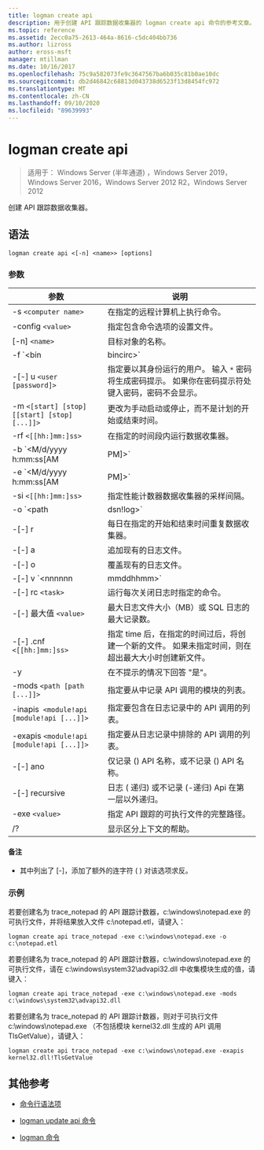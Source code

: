```yaml
---
title: logman create api
description: 用于创建 API 跟踪数据收集器的 logman create api 命令的参考文章。
ms.topic: reference
ms.assetid: 2ecc0a75-2613-464a-8616-c5dc404bb736
ms.author: lizross
author: eross-msft
manager: mtillman
ms.date: 10/16/2017
ms.openlocfilehash: 75c9a582073fe9c3647567ba6b035c81b0ae10dc
ms.sourcegitcommit: db2d46842c68813d043738d6523f13d8454fc972
ms.translationtype: MT
ms.contentlocale: zh-CN
ms.lasthandoff: 09/10/2020
ms.locfileid: "89639993"
---
```

# <a name="logman-create-api"></a>logman create api

> 适用于： Windows Server (半年通道) ，Windows Server 2019，Windows Server 2016，Windows Server 2012 R2，Windows Server 2012

创建 API 跟踪数据收集器。

## <a name="syntax"></a>语法

```
logman create api <[-n] <name>> [options]
```

### <a name="parameters"></a>参数

| 参数 | 说明 |
| --------- | ----------- |
| -s `<computer name>` | 在指定的远程计算机上执行命令。 |
| -config `<value>` | 指定包含命令选项的设置文件。 |
| [-n] `<name>` | 目标对象的名称。 |
| -f `<bin|bincirc>` | 指定数据收集器的日志格式。 |
| -[-] u `<user [password]>` | 指定要以其身份运行的用户。 输入 `*` 密码将生成密码提示。 如果你在密码提示符处键入密码，密码不会显示。 |
| -m `<[start] [stop] [[start] [stop] [...]]>` | 更改为手动启动或停止，而不是计划的开始或结束时间。 |
| -rf `<[[hh:]mm:]ss>` | 在指定的时间段内运行数据收集器。 |
| -b `<M/d/yyyy h:mm:ss[AM|PM]>` | 开始在指定时间收集数据。 |
| -e `<M/d/yyyy h:mm:ss[AM|PM]>` | 在指定的时间结束数据收集。 |
| -si `<[[hh:]mm:]ss>` | 指定性能计数器数据收集器的采样间隔。 |
| -o `<path|dsn!log>` | 指定 SQL 数据库中的输出日志文件或 DSN 和日志集名称。 |
| -[-] r | 每日在指定的开始和结束时间重复数据收集器。 |
| -[-] a | 追加现有的日志文件。 |
| -[-] o | 覆盖现有的日志文件。 |
| -[-] v `<nnnnnn|mmddhhmm>` | 将文件版本信息附加到日志文件名称的末尾。 |
| -[-] rc `<task>` | 运行每次关闭日志时指定的命令。 |
| -[-] 最大值 `<value>` | 最大日志文件大小（MB）或 SQL 日志的最大记录数。 |
| -[-] .cnf `<[[hh:]mm:]ss>` | 指定 time 后，在指定的时间过后，将创建一个新的文件。 如果未指定时间，则在超出最大大小时创建新文件。 |
| -y | 在不提示的情况下回答 "是"。 |
| -mods `<path [path [...]]>` | 指定要从中记录 API 调用的模块的列表。 |
| -inapis` <module!api [module!api [...]]>` | 指定要包含在日志记录中的 API 调用的列表。 |
| -exapis `<module!api [module!api [...]]>` | 指定要从日志记录中排除的 API 调用的列表。 |
| -[-] ano | 仅记录 () API 名称，或不记录 () API 名称。 |
| -[-] recursive | 日志 ( 递归) 或不记录 (-递归) Api 在第一层以外递归。 |
| -exe `<value>` | 指定 API 跟踪的可执行文件的完整路径。 |
| /? | 显示区分上下文的帮助。 |

#### <a name="remarks"></a>备注

- 其中列出了 [-]，添加了额外的连字符 ( ) 对该选项求反。

### <a name="examples"></a>示例

若要创建名为 trace_notepad 的 API 跟踪计数器，c:\windows\notepad.exe 的可执行文件，并将结果放入文件 c:\notepad.etl，请键入：

```
logman create api trace_notepad -exe c:\windows\notepad.exe -o c:\notepad.etl
```

若要创建名为 trace_notepad 的 API 跟踪计数器，c:\windows\notepad.exe 的可执行文件，请在 c:\windows\system32\advapi32.dll 中收集模块生成的值，请键入：

```
logman create api trace_notepad -exe c:\windows\notepad.exe -mods c:\windows\system32\advapi32.dll
```

若要创建名为 trace_notepad 的 API 跟踪计数器，则对于可执行文件 c:\windows\notepad.exe （不包括模块 kernel32.dll 生成的 API 调用 TlsGetValue），请键入：
```
logman create api trace_notepad -exe c:\windows\notepad.exe -exapis kernel32.dll!TlsGetValue
```

## <a name="additional-references"></a>其他参考

- [命令行语法项](command-line-syntax-key.md)

- [logman update api 命令](logman-update-api.md)

- [logman 命令](logman.md)
